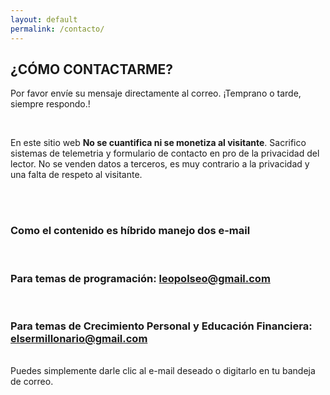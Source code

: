 ```yaml
---
layout: default
permalink: /contacto/
---
```


<section class="contacto">
    <div class="encabe-contact">
        <h2>¿CÓMO CONTACTARME?</h2>
    </div>
    <div>
        <p>Por favor envíe su mensaje directamente al correo. ¡Temprano o tarde, siempre respondo.!</p><br/>
        <p>En este sitio web <b>No se cuantifica ni se monetiza al visitante</b>. Sacrifico sistemas de telemetria y formulario de contacto en pro de la privacidad del lector. No se venden datos a terceros, es muy contrario a la privacidad y una falta de respeto al visitante.</p><br/><br/>
    </div>
    <h3>Como el contenido es híbrido manejo dos e-mail</h3><br/>
    <h3>Para temas de programación: <a href="mailto:leopolseo@gmail.com">leopolseo@gmail.com</a></h3><br/>
    <h3>Para temas de Crecimiento Personal y Educación Financiera: <a href="mailto:elsermillonario@gmail.com">elsermillonario@gmail.com</a></h3>
    <br/>
    Puedes simplemente darle clic al e-mail deseado o digitarlo en tu bandeja de correo.
</section>
 